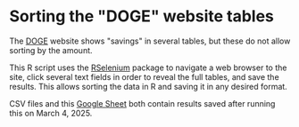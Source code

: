 # Sorting the "DOGE" website tables

The [DOGE](https://doge.gov/savings) website shows "savings" in several tables, but these do not allow sorting by the amount.

This R script uses the [RSelenium](https://cran.r-project.org/web/packages/RSelenium/index.html) package to navigate a web browser to the site, click several text fields in order to reveal the full tables, and save the results. This allows sorting the data in R and saving it in any desired format.

CSV files and this [Google Sheet](https://docs.google.com/spreadsheets/d/13n8s4ZHESFeBTgyeFkol1WWaI_Ax5VvJ1gHuYGWXBow/edit?usp=sharing) both contain results saved after running this on March 4, 2025.
